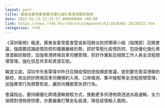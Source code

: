 ```yaml
---
layout: post
title: 廣東省委常委會要求優化強化粵港澳聯防聯控
date: 2022-02-23 21:31:57.000000000 +08:00
link: https://news.rthk.hk/rthk/ch/component/k2/1635491-20220223.htm
categories: rthk
---
```


《深圳衛視》報道，廣東省委常委會暨省新冠肺炎防控領導小組（指揮部）召開會議，強調要認識疫情防控的複雜嚴峻形勢，抓好常態化疫情防控，包括優化強化粵港澳聯防聯控，加強粵港跨境貨車司機管理，抓好作業點及相關工作人員全流程閉環管理，強化信息共享和資源互助。

報道又說，深圳市市長覃偉中昨日召開疫情防控指揮部會議，提到要完善深港聯防聯控，突出抓好跨境貨車司機預約入境、口岸檢測、集中接駁等全流程閉環管理，加強異常行為預警核查，嚴防司機脫管失控行為。

會議指出，要持續優化跨境運輸接駁方式，推動更多供港物資透過水路運輸，全力保障對港物資供應，亦要嚴厲打擊走私偷渡，降低疫情輸入風險。
